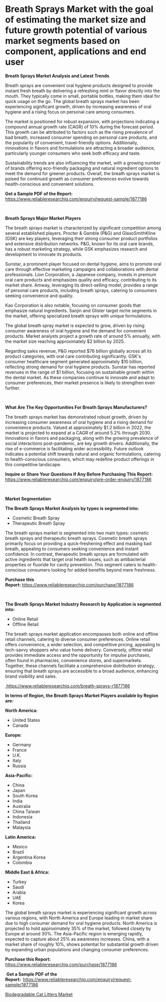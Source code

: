 <p><h1>Breath Sprays Market with the goal of estimating the market size and future growth potential of various market segments based on component, applications and end user</h1></p><p><strong>Breath Sprays Market Analysis and Latest Trends</strong></p>
<p><p>Breath sprays are convenient oral hygiene products designed to provide instant fresh breath by delivering a refreshing mint or flavor directly into the mouth. They typically come in small, portable bottles, making them ideal for quick usage on the go. The global breath sprays market has been experiencing significant growth, driven by increasing awareness of oral hygiene and a rising focus on personal care among consumers. </p><p>The market is positioned for robust expansion, with projections indicating a compound annual growth rate (CAGR) of 10% during the forecast period. This growth can be attributed to factors such as the rising prevalence of bad breath, increased consumer spending on personal care products, and the popularity of convenient, travel-friendly options. Additionally, innovations in flavors and formulations are attracting a broader audience, particularly younger consumers who seek both efficacy and taste. </p><p>Sustainability trends are also influencing the market, with a growing number of brands offering eco-friendly packaging and natural ingredient options to meet the demand for greener products. Overall, the breath sprays market is poised for continued growth as consumer preferences evolve towards health-conscious and convenient solutions.</p></p>
<p><strong>Get a Sample PDF of the Report:&nbsp;</strong> <a href="https://www.reliableresearchiq.com/enquiry/request-sample/1877186?utm_campaign=2321&utm_medium=2&utm_source=Github&utm_content=ia&utm_term=04042025&utm_id=breath-sprays">https://www.reliableresearchiq.com/enquiry/request-sample/1877186</a></p>
<p>&nbsp;</p>
<p><strong>Breath Sprays Major Market Players</strong></p>
<p><p>The breath sprays market is characterized by significant competition among several established players. Procter & Gamble (P&G) and GlaxoSmithKline (GSK) are key players, leveraging their strong consumer product portfolios and extensive distribution networks. P&G, known for its oral care brands, has a robust marketing strategy, while GSK emphasizes research and development to innovate its products.</p><p>Sunstar, a prominent player focused on dental hygiene, aims to promote oral care through effective marketing campaigns and collaborations with dental professionals. Lion Corporation, a Japanese company, invests in premium oral care products and emphasizes quality and efficacy, contributing to its market share. Amway, leveraging its direct-selling model, provides a range of personal care products, including breath sprays, catering to consumers seeking convenience and quality.</p><p>Kao Corporation is also notable, focusing on consumer goods that emphasize natural ingredients. Sanjin and Glister target niche segments in the market, offering specialized breath sprays with unique formulations.</p><p>The global breath spray market is expected to grow, driven by rising consumer awareness of oral hygiene and the demand for convenient products. Market analysts project a growth rate of around 5% annually, with the market size reaching approximately $2 billion by 2025.</p><p>Regarding sales revenue, P&G reported $76 billion globally across all its product categories, with oral care contributing significantly. GSK's consumer healthcare segment generated approximately $10 billion, reflecting strong demand for oral hygiene products. Sunstar has reported revenues in the range of $1 billion, focusing on sustainable growth within the dental market. As these companies continue to innovate and adapt to consumer preferences, their market presence is likely to strengthen even further.</p></p>
<p>&nbsp;</p>
<p><strong>What Are The Key Opportunities For Breath Sprays Manufacturers?</strong></p>
<p><p>The breath sprays market has demonstrated robust growth, driven by increasing consumer awareness of oral hygiene and a rising demand for convenience products. Valued at approximately $1.2 billion in 2022, the market is projected to expand at a CAGR of around 5.2% through 2030. Innovations in flavors and packaging, along with the growing prevalence of social interactions post-pandemic, are key growth drivers. Additionally, the rise of e-commerce is facilitating wider accessibility. Future outlook indicates a potential shift towards natural and organic formulations, catering to health-conscious consumers, which may redefine product offerings in this competitive landscape.</p></p>
<p><strong>Inquire or Share Your Questions If Any Before Purchasing This Report:</strong> <a href="https://www.reliableresearchiq.com/enquiry/pre-order-enquiry/1877186?utm_campaign=2321&utm_medium=2&utm_source=Github&utm_content=ia&utm_term=04042025&utm_id=breath-sprays">https://www.reliableresearchiq.com/enquiry/pre-order-enquiry/1877186</a></p>
<p>&nbsp;</p>
<p><strong>Market Segmentation</strong></p>
<p><strong>The Breath Sprays Market Analysis by types is segmented into:</strong></p>
<p><ul><li>Cosmetic Breath Spray</li><li>Therapeutic Breath Spray</li></ul></p>
<p><p>The breath sprays market is segmented into two main types: cosmetic breath sprays and therapeutic breath sprays. Cosmetic breath sprays primarily focus on providing a quick-freshening effect and masking bad breath, appealing to consumers seeking convenience and instant confidence. In contrast, therapeutic breath sprays are formulated with active ingredients that target oral health issues, such as antibacterial properties or fluoride for cavity prevention. This segment caters to health-conscious consumers looking for added benefits beyond mere freshness.</p></p>
<p><strong>Purchase this Report:&nbsp;</strong><a href="https://www.reliableresearchiq.com/purchase/1877186?utm_campaign=2321&utm_medium=2&utm_source=Github&utm_content=ia&utm_term=04042025&utm_id=breath-sprays">https://www.reliableresearchiq.com/purchase/1877186</a></p>
<p>&nbsp;</p>
<p><strong>The Breath Sprays Market Industry Research by Application is segmented into:</strong></p>
<p><ul><li>Online Retail</li><li>Offline Retail</li></ul></p>
<p><p>The breath sprays market application encompasses both online and offline retail channels, catering to diverse consumer preferences. Online retail offers convenience, a wider selection, and competitive pricing, appealing to tech-savvy shoppers who value home delivery. Conversely, offline retail provides immediate access and the opportunity for impulse purchases, often found in pharmacies, convenience stores, and supermarkets. Together, these channels facilitate a comprehensive distribution strategy, ensuring that breath sprays are accessible to a broad audience, enhancing brand visibility and sales.</p></p>
<p><a href="https://www.reliableresearchiq.com/breath-sprays-r1877186?utm_campaign=2321&utm_medium=2&utm_source=Github&utm_content=ia&utm_term=04042025&utm_id=breath-sprays">&nbsp;https://www.reliableresearchiq.com/breath-sprays-r1877186</a></p>
<p><strong>In terms of Region, the Breath Sprays Market Players available by Region are:</strong></p>
<p>
    <p> <strong> North America: </strong>
        <ul>
            <li>United States</li>
            <li>Canada</li>
        </ul>
        </p> 
    <p> <strong> Europe: </strong>
        <ul>
            <li>Germany</li>
            <li>France</li>
            <li>U.K.</li>
            <li>Italy</li>
            <li>Russia</li>
        </ul>
        </p> 
    <p> <strong> Asia-Pacific: </strong>
        <ul>
            <li>China</li>
            <li>Japan</li>
            <li>South Korea</li>
            <li>India</li>
            <li>Australia</li>
            <li>China Taiwan</li>
            <li>Indonesia</li>
            <li>Thailand</li>
            <li>Malaysia</li>
        </ul>
        </p> 
    <p> <strong> Latin America: </strong>
        <ul>
            <li>Mexico</li>
            <li>Brazil</li>
            <li>Argentina Korea</li>
            <li>Colombia</li>
        </ul>
        </p> 
    <p> <strong> Middle East & Africa: </strong>
        <ul>
            <li>Turkey</li>
            <li>Saudi</li>
            <li>Arabia</li>
            <li>UAE</li>
            <li>Korea</li>
        </ul>
    </p>
    </p>
<p><p>The global breath sprays market is experiencing significant growth across various regions, with North America and Europe leading in market share due to high consumer demand for oral hygiene products. North America is projected to hold approximately 35% of the market, followed closely by Europe at around 30%. The Asia-Pacific region is emerging rapidly, expected to capture about 25% as awareness increases. China, with a market share of roughly 10%, shows potential for substantial growth driven by expanding urban populations and changing consumer preferences.</p></p>
<p><strong>Purchase this Report: </strong><a href="https://www.reliableresearchiq.com/purchase/1877186?utm_campaign=2321&utm_medium=2&utm_source=Github&utm_content=ia&utm_term=04042025&utm_id=breath-sprays">https://www.reliableresearchiq.com/purchase/1877186</a></p>
<p>&nbsp;<strong>Get a Sample PDF of the Report:&nbsp;&nbsp;</strong><a href="https://www.reliableresearchiq.com/enquiry/request-sample/1877186?utm_campaign=2321&utm_medium=2&utm_source=Github&utm_content=ia&utm_term=04042025&utm_id=breath-sprays">https://www.reliableresearchiq.com/enquiry/request-sample/1877186</a></p>
<p><strong></strong></p>
<p><p><a href="https://github.com/DianaWilson796/Market-Research-Report-List-2/blob/main/biodegradable-cat-litters-market.md?utm_campaign=2321&utm_medium=2&utm_source=Github&utm_content=ia&utm_term=04042025&utm_id=breath-sprays">Biodegradable Cat Litters Market</a></p></p>